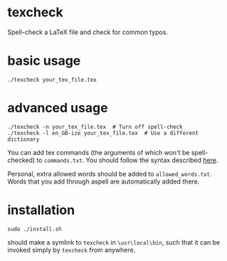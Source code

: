 # texcheck

Spell-check a LaTeX file and check for common typos.

# basic usage

    ./texcheck your_tex_file.tex

# advanced usage

    ./texcheck -n your_tex_file.tex  # Turn off spell-check
    ./texcheck -l en_GB-ize your_tex_file.tex  # Use a different dictionary

You can add tex commands (the arguments of which won't be spell-checked) to `commands.txt`. You should
follow the syntax described [here](http://aspell.net/0.50-doc/man-html/4_Customizing.html#SECTION00541500000000000000).

Personal, extra allowed words should be added to `allowed_words.txt`. Words that you add through aspell are automatically
added there.

# installation

    sudo ./install.sh

should make a symlink to `texcheck` in `\usr\local\bin`, such that it can be invoked simply by `texcheck` from anywhere.
